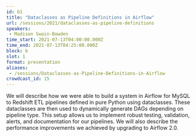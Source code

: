 ```yaml
---
id: b1
title: "Dataclasses as Pipeline Definitions in Airflow"
url: /sessions/2021/dataclasses-as-pipeline-definitions
speakers:
 - Madison Swain-Bowden
time_start: 2021-07-13T04:00:00.000Z
time_end: 2021-07-13T04:25:00.000Z
block: b
slot: 1
format: presentation
aliases:
 - /sessions/Dataclasses-as-Pipeline-Definitions-in-Airflow
crowdcast_id: 15
---
```


We will describe how we were able to build a system in Airflow for MySQL to Redshift ETL pipelines defined in pure Python using dataclasses. These dataclasses are then used to dynamically generate DAGs depending on pipeline type. This setup allows us to implement robust testing, validation, alerts, and documentation for our pipelines. We will also describe the performance improvements we achieved by upgrading to Airflow 2.0.
